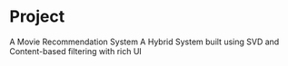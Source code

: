 # Project
A Movie Recommendation System
A Hybrid System built using SVD and Content-based filtering with rich UI
